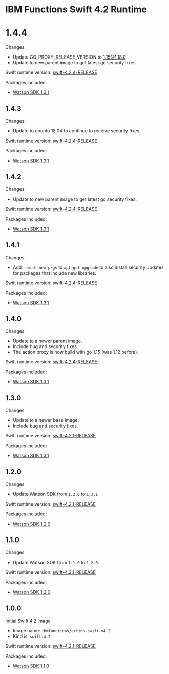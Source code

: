 # IBM Functions Swift 4.2 Runtime

# 1.4.4
Changes:
  - Update GO_PROXY_RELEASE_VERSION to 1.15@1.18.0.
  - Update to new parent image to get latest go security fixes.

Swift runtime version: [swift-4.2.4-RELEASE](https://swift.org/builds/swift-4.2.4-release/ubuntu1804/swift-4.2.4-RELEASE/swift-4.2.4-RELEASE-ubuntu18.04.tar.gz)

Packages included:
  - [Watson SDK 1.3.1](https://github.com/watson-developer-cloud/swift-sdk/releases/tag/1.3.1)

## 1.4.3
Changes:
  - Update to ubuntu 18.04 to continue to receive security fixes.

Swift runtime version: [swift-4.2.4-RELEASE](https://swift.org/builds/swift-4.2.4-release/ubuntu1804/swift-4.2.4-RELEASE/swift-4.2.4-RELEASE-ubuntu18.04.tar.gz)

Packages included:
  - [Watson SDK 1.3.1](https://github.com/watson-developer-cloud/swift-sdk/releases/tag/1.3.1)


## 1.4.2
Changes:
  - Update to new parent image to get latest go security fixes.

Swift runtime version: [swift-4.2.4-RELEASE](https://swift.org/builds/swift-4.2.4-release/ubuntu1604/swift-4.2.4-RELEASE/swift-4.2.4-RELEASE-ubuntu16.04.tar.gz)

Packages included:
  - [Watson SDK 1.3.1](https://github.com/watson-developer-cloud/swift-sdk/releases/tag/1.3.1)


## 1.4.1
Changes:
  - Add `--with-new-pkgs` to `apt-get upgrade` to also install security updates for packages that include new libraries.

Swift runtime version: [swift-4.2.4-RELEASE](https://swift.org/builds/swift-4.2.4-release/ubuntu1604/swift-4.2.4-RELEASE/swift-4.2.4-RELEASE-ubuntu16.04.tar.gz)

Packages included:
  - [Watson SDK 1.3.1](https://github.com/watson-developer-cloud/swift-sdk/releases/tag/1.3.1)


## 1.4.0
Changes:
  - Update to a newer parent image.
  - Include bug and security fixes.
  - The action proxy is now build with go 1.15 (was 1.12 before).

Swift runtime version: [swift-4.2.4-RELEASE](https://swift.org/builds/swift-4.2.4-release/ubuntu1604/swift-4.2.4-RELEASE/swift-4.2.4-RELEASE-ubuntu16.04.tar.gz)

Packages included:
  - [Watson SDK 1.3.1](https://github.com/watson-developer-cloud/swift-sdk/releases/tag/1.3.1)


## 1.3.0
Changes:
  - Update to a newer base image.
  - Include bug and security fixes.

Swift runtime version: [swift-4.2.1-RELEASE](https://swift.org/builds/swift-4.2.1-release/ubuntu16.04/swift-4.2.1-RELEASE/swift-4.2.1-RELEASE-ubuntu16.04.tar.gz)

Packages included:
  - [Watson SDK 1.3.1](https://github.com/watson-developer-cloud/swift-sdk/releases/tag/1.3.1)


## 1.2.0
Changes:
  - Update Watson SDK from `1.2.0` to `1.3.1`

Swift runtime version: [swift-4.2.1-RELEASE](https://swift.org/builds/swift-4.2.1-release/ubuntu16.04/swift-4.2.1-RELEASE/swift-4.2.1-RELEASE-ubuntu16.04.tar.gz)

Packages included:
  - [Watson SDK 1.2.0](https://github.com/watson-developer-cloud/swift-sdk/releases/tag/1.3.1)

## 1.1.0
Changes:
  - Update Watson SDK from `1.1.0` to `1.2.0`

Swift runtime version: [swift-4.2.1-RELEASE](https://swift.org/builds/swift-4.2.1-release/ubuntu16.04/swift-4.2.1-RELEASE/swift-4.2.1-RELEASE-ubuntu16.04.tar.gz)

Packages included:
  - [Watson SDK 1.2.0](https://github.com/watson-developer-cloud/swift-sdk/releases/tag/1.2.0)

## 1.0.0
Initial Swift 4.2 image
  - Image name: `ibmfunctions/action-swift-v4.2`
  - Kind is: `swift:4.2`

Swift runtime version: [swift-4.2.1-RELEASE](https://swift.org/builds/swift-4.2.1-release/ubuntu16.04/swift-4.2.1-RELEASE/swift-4.2.1-RELEASE-ubuntu16.04.tar.gz)

Packages included:
  - [Watson SDK 1.1.0](https://github.com/watson-developer-cloud/swift-sdk/releases/tag/1.1.0)

